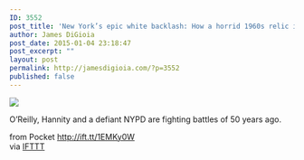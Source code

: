 ```yaml
---
ID: 3552
post_title: 'New York’s epic white backlash: How a horrid 1960s relic is still with us today'
author: James DiGioia
post_date: 2015-01-04 23:18:47
post_excerpt: ""
layout: post
permalink: http://jamesdigioia.com/?p=3552
published: false
---
```

![][1]  
  
O’Reilly, Hannity and a defiant NYPD are fighting battles of 50 years ago.  
  
from Pocket http://ift.tt/1EMKy0W  
via [IFTTT][2]

 [1]: http://ift.tt/1xrUBnk
 [2]: http://ift.tt/1c4nCfM